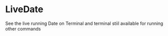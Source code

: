 # LiveDate
See the live running Date on Terminal and terminal stiil available for running other commands
